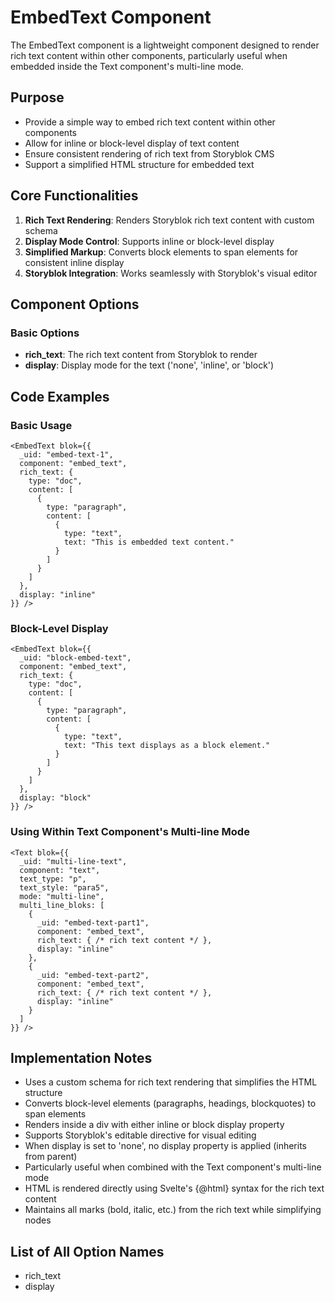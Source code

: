# EmbedText Component

The EmbedText component is a lightweight component designed to render rich text content within other components, particularly useful when embedded inside the Text component's multi-line mode.

## Purpose

- Provide a simple way to embed rich text content within other components
- Allow for inline or block-level display of text content
- Ensure consistent rendering of rich text from Storyblok CMS
- Support a simplified HTML structure for embedded text

## Core Functionalities

1. **Rich Text Rendering**: Renders Storyblok rich text content with custom schema
2. **Display Mode Control**: Supports inline or block-level display
3. **Simplified Markup**: Converts block elements to span elements for consistent inline display
4. **Storyblok Integration**: Works seamlessly with Storyblok's visual editor

## Component Options

### Basic Options

- **rich_text**: The rich text content from Storyblok to render
- **display**: Display mode for the text ('none', 'inline', or 'block')

## Code Examples

### Basic Usage

```svelte
<EmbedText blok={{
  _uid: "embed-text-1",
  component: "embed_text",
  rich_text: {
    type: "doc",
    content: [
      {
        type: "paragraph",
        content: [
          {
            type: "text",
            text: "This is embedded text content."
          }
        ]
      }
    ]
  },
  display: "inline"
}} />
```

### Block-Level Display

```svelte
<EmbedText blok={{
  _uid: "block-embed-text",
  component: "embed_text",
  rich_text: {
    type: "doc",
    content: [
      {
        type: "paragraph",
        content: [
          {
            type: "text",
            text: "This text displays as a block element."
          }
        ]
      }
    ]
  },
  display: "block"
}} />
```

### Using Within Text Component's Multi-line Mode

```svelte
<Text blok={{
  _uid: "multi-line-text",
  component: "text",
  text_type: "p",
  text_style: "para5",
  mode: "multi-line",
  multi_line_bloks: [
    {
      _uid: "embed-text-part1",
      component: "embed_text",
      rich_text: { /* rich text content */ },
      display: "inline"
    },
    {
      _uid: "embed-text-part2",
      component: "embed_text",
      rich_text: { /* rich text content */ },
      display: "inline"
    }
  ]
}} />
```

## Implementation Notes

- Uses a custom schema for rich text rendering that simplifies the HTML structure
- Converts block-level elements (paragraphs, headings, blockquotes) to span elements
- Renders inside a div with either inline or block display property
- Supports Storyblok's editable directive for visual editing
- When display is set to 'none', no display property is applied (inherits from parent)
- Particularly useful when combined with the Text component's multi-line mode
- HTML is rendered directly using Svelte's {@html} syntax for the rich text content
- Maintains all marks (bold, italic, etc.) from the rich text while simplifying nodes

## List of All Option Names

- rich_text
- display